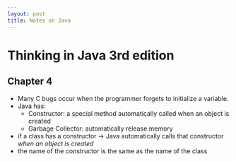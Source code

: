 ```yaml
---
layout: post
title: Notes on Java
---
```



# Thinking in Java 3rd edition

## Chapter 4

- Many C bugs occur when the programmer forgets to initialize a variable.
- Java has: 
  - Constructor: a special method automatically called when an object is created
  - Garbage Collector: automatically release memory
- if a class has a constructor -> Java automatically calls that constructor *when an object is created*
- the name of the constructor is the same as the name of the class
